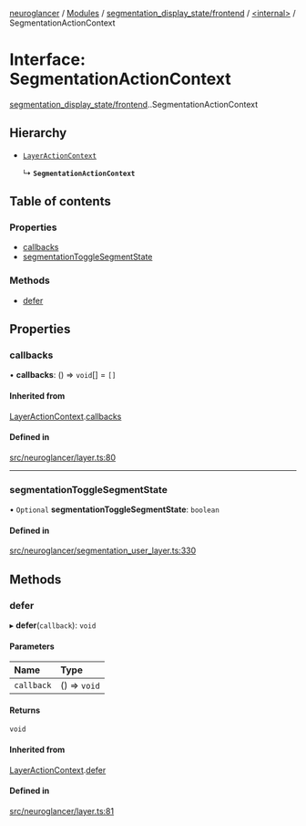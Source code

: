 [neuroglancer](../README.md) / [Modules](../modules.md) / [segmentation\_display\_state/frontend](../modules/segmentation_display_state_frontend.md) / [<internal\>](../modules/segmentation_display_state_frontend._internal_.md) / SegmentationActionContext

# Interface: SegmentationActionContext

[segmentation_display_state/frontend](../modules/segmentation_display_state_frontend.md).[<internal>](../modules/segmentation_display_state_frontend._internal_.md).SegmentationActionContext

## Hierarchy

- [`LayerActionContext`](../classes/annotation_annotation_layer_state._internal_.LayerActionContext.md)

  ↳ **`SegmentationActionContext`**

## Table of contents

### Properties

- [callbacks](segmentation_display_state_frontend._internal_.SegmentationActionContext.md#callbacks)
- [segmentationToggleSegmentState](segmentation_display_state_frontend._internal_.SegmentationActionContext.md#segmentationtogglesegmentstate)

### Methods

- [defer](segmentation_display_state_frontend._internal_.SegmentationActionContext.md#defer)

## Properties

### callbacks

• **callbacks**: () => `void`[] = `[]`

#### Inherited from

[LayerActionContext](../classes/annotation_annotation_layer_state._internal_.LayerActionContext.md).[callbacks](../classes/annotation_annotation_layer_state._internal_.LayerActionContext.md#callbacks)

#### Defined in

[src/neuroglancer/layer.ts:80](https://github.com/ActiveBrainAtlas2/neuroglancer/blob/1beb5d34/src/neuroglancer/layer.ts#L80)

___

### segmentationToggleSegmentState

• `Optional` **segmentationToggleSegmentState**: `boolean`

#### Defined in

[src/neuroglancer/segmentation_user_layer.ts:330](https://github.com/ActiveBrainAtlas2/neuroglancer/blob/1beb5d34/src/neuroglancer/segmentation_user_layer.ts#L330)

## Methods

### defer

▸ **defer**(`callback`): `void`

#### Parameters

| Name | Type |
| :------ | :------ |
| `callback` | () => `void` |

#### Returns

`void`

#### Inherited from

[LayerActionContext](../classes/annotation_annotation_layer_state._internal_.LayerActionContext.md).[defer](../classes/annotation_annotation_layer_state._internal_.LayerActionContext.md#defer)

#### Defined in

[src/neuroglancer/layer.ts:81](https://github.com/ActiveBrainAtlas2/neuroglancer/blob/1beb5d34/src/neuroglancer/layer.ts#L81)
